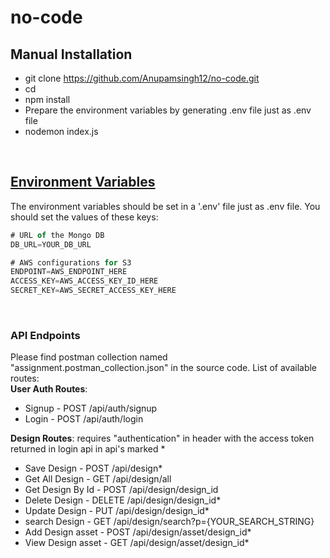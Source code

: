 # no-code

## Manual Installation

- git clone https://github.com/Anupamsingh12/no-code.git
- cd 
- npm install
- Prepare the environment variables by generating .env file just as .env file
- nodemon index.js

<br />

## [Environment Variables](#environment-variables)

The environment variables should be set in a '.env' file just as .env file. You should set the values of these keys:

```js
# URL of the Mongo DB
DB_URL=YOUR_DB_URL

# AWS configurations for S3 
ENDPOINT=AWS_ENDPOINT_HERE
ACCESS_KEY=AWS_ACCESS_KEY_ID_HERE
SECRET_KEY=AWS_SECRET_ACCESS_KEY_HERE
```

<br />

### API Endpoints
Please find postman collection named "assignment.postman_collection.json" in the source code.
List of available routes:  
**User Auth Routes**:
- Signup - POST /api/auth/signup
- Login - POST /api/auth/login

**Design Routes**:
requires "authentication" in header with the  access token returned in login api in api's marked *
- Save Design - POST /api/design*
- Get All Design - GET /api/design/all
- Get Design By Id - POST /api/design/design_id
- Delete Design - DELETE /api/design/design_id*
- Update Design - PUT /api/design/design_id*
- search Design - GET /api/design/search?p={YOUR_SEARCH_STRING}
- Add Design asset - POST /api/design/asset/design_id*
- View Design asset - GET /api/design/asset/design_id*

























